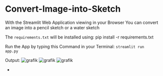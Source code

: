 # Convert-Image-into-Sketch
With the Streamlit Web Application viewing in your Browser
You can convert an image into a pencil sketch or a water sketch

The ```requirements.txt``` will be installed using:
pip install -r requirements.txt

Run the App by typing this Command in your Terminal: 
```streamlit run app.py```

Output:
![grafik](https://github.com/maalja/Convert-Image-into-Sketch/assets/153437966/6a409309-2d8d-44a5-9a70-512739d02eff)
![grafik](https://github.com/maalja/Convert-Image-into-Sketch/assets/153437966/49e2ee73-b736-436e-a1b4-1f251bb80332)
![grafik](https://github.com/maalja/Convert-Image-into-Sketch/assets/153437966/9563aaf8-7225-4f71-b5e5-0b3297c7725d)

+
